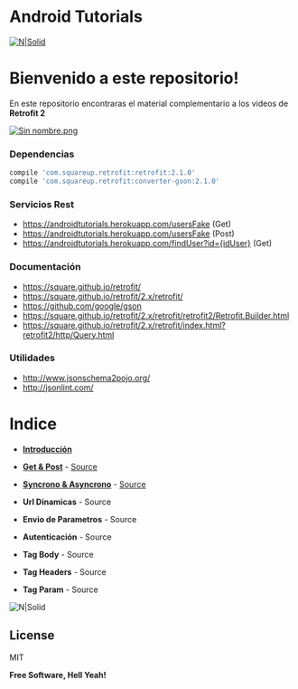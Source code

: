 # Android Tutorials

[![N|Solid](http://atl.co.ug/big/wp-content/uploads/2015/05/Retrofit.jpg)](https://github.com/David-Hackro)


# Bienvenido a este repositorio!
En este repositorio encontraras el material complementario a los videos de **Retrofit 2**

[![Sin nombre.png](https://s10.postimg.org/bftldg5y1/Sin_nombre.png)](https://postimg.org/image/3zubrni8l/)


### Dependencias ###
```sh
compile 'com.squareup.retrofit:retrofit:2.1.0'
compile 'com.squareup.retrofit:converter-gson:2.1.0'
```

### Servicios Rest
  - https://androidtutorials.herokuapp.com/usersFake (Get)
  - https://androidtutorials.herokuapp.com/usersFake (Post)
  - https://androidtutorials.herokuapp.com/findUser?id={idUser} (Get)

### Documentación

  - https://square.github.io/retrofit/
  - https://square.github.io/retrofit/2.x/retrofit/
  - https://github.com/google/gson
  - https://square.github.io/retrofit/2.x/retrofit/retrofit2/Retrofit.Builder.html
  - https://square.github.io/retrofit/2.x/retrofit/index.html?retrofit2/http/Query.html


### Utilidades
  - http://www.jsonschema2pojo.org/
  - http://jsonlint.com/

# Indice

-   [**Introducción**](https://www.youtube.com/watch?v=BF7bqxWDnws)
-   [**Get & Post**](https://www.youtube.com/watch?v=s99e62gnva8&t=2s)  -  [Source](https://github.com/TutorialesHackro/AndroidTutorials/tree/master/%23AndroidTutorials%20%7C%20Retrofit/Retrofit1)   
-   [**Syncrono & Asyncrono**](https://www.youtube.com/watch?v=kZB9cvn8WqM&t=3s)  -  [Source](https://github.com/TutorialesHackro/AndroidTutorials/tree/master/%23AndroidTutorials%20%7C%20Retrofit/Retrofit2)   
-   **Url Dinamicas**  -          Source   

-   **Envio de Parametros**  -          Source   

-   **Autenticación**  -          Source   

-   **Tag Body**  -          Source   

-   **Tag Headers**  -          Source  

-   **Tag Param**  -          Source  

![N|Solid](http://cebronx.org/wp-content/uploads/2015/10/en-construccion_banner-608x227.jpg)



License
----

MIT


**Free Software, Hell Yeah!**
